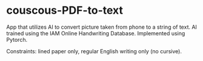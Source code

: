 # couscous-PDF-to-text
App that utilizes AI to convert picture taken from phone to a string of text. AI trained using the IAM Online Handwriting Database. Implemented using Pytorch.

Constraints: lined paper only, regular English writing only (no cursive). 
